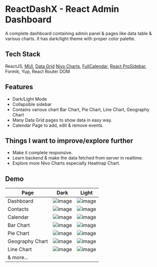 # ReactDashX - React Admin Dashboard

A complete dashboard containing admin panel & pages like data table & various charts. It has dark/light theme with proper color palette.

## Tech Stack

ReactJS, [MUI](https://mui.com/), [Data Grid](https://mui.com/x/react-data-grid/getting-started/) [Nivo Charts](https://nivo.rocks/), [FullCalendar](https://fullcalendar.io/), [React ProSidebar](https://www.npmjs.com/package/react-pro-sidebar), Formik, Yup, React Router DOM

## Features

- Dark/Light Mode
- Collapsible sidebar
- Contains various chart Bar Chart, Pie Chart, Line Chart, Geography Chart
- Many Data Grid pages to show data in easy way.
- Calendar Page to add, edit & remove events.

## Things I want to improve/explore further

- Make it complete responsive.
- Learn backend & make the data fetched from server in realtime.
- Explore more Nivo Charts especially Heatmap Chart.

## Demo

| Page| Dark | Light |
| --- | ---- | ----- |
| Dashboard | ![image](https://user-images.githubusercontent.com/54253848/235673258-0f26cfb2-f05a-4eec-93a2-00d7f670511a.png) | ![image](https://user-images.githubusercontent.com/54253848/235673379-7de8cdc1-9e42-4979-9c4e-d2fa5e34647f.png) | 
| Contacts | ![image](https://user-images.githubusercontent.com/54253848/235721410-f43a1775-3006-4f4c-9e0f-7ad0f6ca0565.png) | ![image](https://user-images.githubusercontent.com/54253848/235721502-0199530b-eec2-49ca-8b3e-ee4159e50433.png) | 
| Calendar | ![image](https://user-images.githubusercontent.com/54253848/235721982-94b5dc81-368e-430c-b7a1-5af0cb844408.png) | ![image](https://user-images.githubusercontent.com/54253848/235721786-8d9e1356-4d7a-4138-829f-8d940f60791e.png) | 
| Bar Chart | ![image](https://user-images.githubusercontent.com/54253848/235722289-1df98bb2-dcf3-463f-8a3d-5c64ea10b8f1.png) | ![image](https://user-images.githubusercontent.com/54253848/235722353-f5a1c914-7949-4a39-afb4-e4822c0d2bb8.png) | 
| Pie Chart | ![image](https://user-images.githubusercontent.com/54253848/235722456-b269e350-1a0c-4fc4-8e5c-a1c8cca1affe.png) | ![image](https://user-images.githubusercontent.com/54253848/235722525-a27cb207-3863-49c9-8f6c-3ae0b51efd3b.png) |
| Geography Chart | ![image](https://user-images.githubusercontent.com/54253848/235722663-424cb68d-aac0-4f01-a778-53c8a4444a5a.png) | ![image](https://user-images.githubusercontent.com/54253848/235722714-f531de79-6725-4397-9867-f1c4b5e20447.png) | 
| Line Chart | ![image](https://user-images.githubusercontent.com/54253848/235722957-f1f864d5-a6b8-4f23-b80e-c8c450b1b409.png) | ![image](https://user-images.githubusercontent.com/54253848/235722999-fd5c6ad7-51e4-4af2-a6e4-56bf4e78332f.png) |
| & more... | | |
